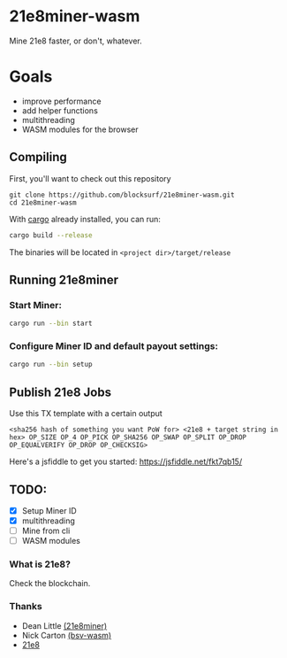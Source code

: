 # 21e8miner-wasm
Mine 21e8 faster, or don't, whatever.

# Goals
- improve performance
- add helper functions 
- multithreading
- WASM modules for the browser

## Compiling

First, you'll want to check out this repository

```
git clone https://github.com/blocksurf/21e8miner-wasm.git
cd 21e8miner-wasm
```

With [cargo](https://doc.rust-lang.org/cargo/getting-started/installation.html) already installed, you can run:

```bash
cargo build --release
```

The binaries will be located in `<project dir>/target/release`

## Running 21e8miner

### Start Miner:

```bash
cargo run --bin start
```

### Configure Miner ID and default payout settings:

```bash
cargo run --bin setup
```

## Publish 21e8 Jobs

Use this TX template with a certain output

```
<sha256 hash of something you want PoW for> <21e8 + target string in hex> OP_SIZE OP_4 OP_PICK OP_SHA256 OP_SWAP OP_SPLIT OP_DROP OP_EQUALVERIFY OP_DROP OP_CHECKSIG>
```

Here's a jsfiddle to get you started: https://jsfiddle.net/fkt7qb15/


## TODO:
- [x] Setup Miner ID
- [x] multithreading
- [ ] Mine from cli
- [ ] WASM modules

### What is 21e8?

Check the blockchain.

### Thanks
- Dean Little [(21e8miner)](https://github.com/deanmlittle/21e8miner)
- Nick Carton [(bsv-wasm)](https://github.com/Firaenix/bsv-wasm)
- [21e8](https://21e8.nz/)
